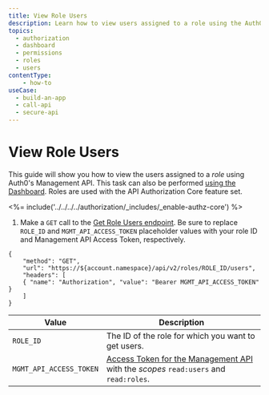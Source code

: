 ```yaml
---
title: View Role Users
description: Learn how to view users assigned to a role using the Auth0 Management API. For use with Auth0's API Authorization Core feature set.
topics:
  - authorization
  - dashboard
  - permissions
  - roles
  - users
contentType: 
    - how-to
useCase:
  - build-an-app
  - call-api
  - secure-api
---
```

# View Role Users

This guide will show you how to view the users assigned to a <dfn data-key="role">role</dfn> using Auth0's Management API. This task can also be performed [using the Dashboard](/dashboard/guides/roles/view-role-users). Roles are used with the API Authorization Core feature set.

<%= include('../../../../authorization/_includes/_enable-authz-core') %>

1. Make a `GET` call to the [Get Role Users endpoint](/api/management/v2#!/Roles/get_role_user). Be sure to replace `ROLE_ID` and `MGMT_API_ACCESS_TOKEN` placeholder values with your role ID and Management API Access Token, respectively.

```har
{
	"method": "GET",
	"url": "https://${account.namespace}/api/v2/roles/ROLE_ID/users",
	"headers": [
   	{ "name": "Authorization", "value": "Bearer MGMT_API_ACCESS_TOKEN" }
	]
}
```

| **Value** | **Description** |
| - | - |
| `ROLE_ID` | Τhe ID of the role for which you want to get users. |
| `MGMT_API_ACCESS_TOKEN` | [Access Token for the Management API](/api/management/v2/tokens) with the <dfn data-key="scope">scopes</dfn> `read:users` and `read:roles`. |
